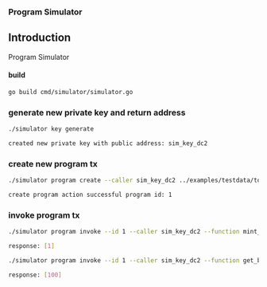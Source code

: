 ### Program Simulator

## Introduction

Program Simulator

#### build

```sh
go build cmd/simulator/simulator.go
```

### generate new private key and return address

```sh
./simulator key generate

created new private key with public address: sim_key_dc2
```

### create new program tx

```sh
./simulator program create --caller sim_key_dc2 ../examples/testdata/token.wasm

create program action successful program id: 1
```

### invoke program tx

```sh
./simulator program invoke --id 1 --caller sim_key_dc2 --function mint_to --params sim_key_dc2,100

response: [1]

./simulator program invoke --id 1 --caller sim_key_dc2 --function get_balance --params sim_key_dc2

response: [100]
```
